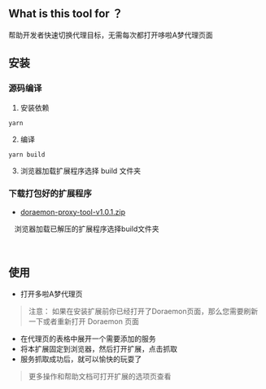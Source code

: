 ## What is this tool for ？

帮助开发者快速切换代理目标，无需每次都打开哆啦A梦代理页面

## 安装

### 源码编译
1. 安装依赖
  ```
  yarn
  ```
2. 编译
  ```
  yarn build
  ```
3. 浏览器加载扩展程序选择 build 文件夹

### 下载打包好的扩展程序
+ [doraemon-proxy-tool-v1.0.1.zip](https://github.com/JackWang032/doraemon-proxy-tool/releases/tag/v1.0.1)

&nbsp;&nbsp; 浏览器加载已解压的扩展程序选择build文件夹

<br/>

## 使用
+  打开多啦A梦代理页 

> 注意： 如果在安装扩展前你已经打开了Doraemon页面，那么您需要刷新一下或者重新打开 Doraemon 页面

+ 在代理页的表格中展开一个需要添加的服务
+ 将本扩展固定到浏览器，然后打开扩展，点击抓取
+ 服务抓取成功后，就可以愉快的玩耍了



> 更多操作和帮助文档可打开扩展的选项页查看
